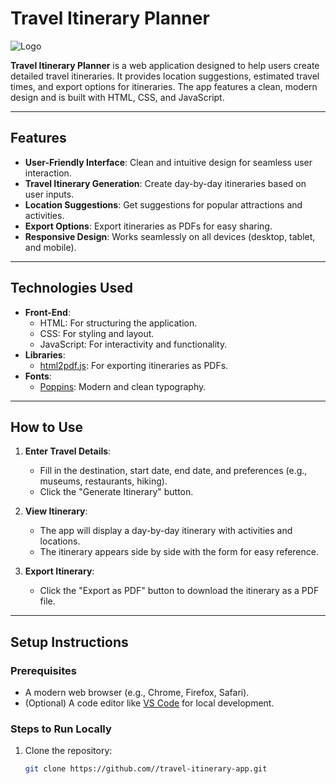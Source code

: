 # Travel Itinerary Planner

![Logo](./assets/logo.png)

**Travel Itinerary Planner** is a web application designed to help users create detailed travel itineraries. It provides location suggestions, estimated travel times, and export options for itineraries. The app features a clean, modern design and is built with HTML, CSS, and JavaScript.

---

## Features

- **User-Friendly Interface**: Clean and intuitive design for seamless user interaction.
- **Travel Itinerary Generation**: Create day-by-day itineraries based on user inputs.
- **Location Suggestions**: Get suggestions for popular attractions and activities.
- **Export Options**: Export itineraries as PDFs for easy sharing.
- **Responsive Design**: Works seamlessly on all devices (desktop, tablet, and mobile).

---

## Technologies Used

- **Front-End**:
  - HTML: For structuring the application.
  - CSS: For styling and layout.
  - JavaScript: For interactivity and functionality.
- **Libraries**:
  - [html2pdf.js](https://github.com/eKoopmans/html2pdf.js): For exporting itineraries as PDFs.
- **Fonts**:
  - [Poppins](https://fonts.google.com/specimen/Poppins): Modern and clean typography.

---

## How to Use

1. **Enter Travel Details**:
   - Fill in the destination, start date, end date, and preferences (e.g., museums, restaurants, hiking).
   - Click the "Generate Itinerary" button.

2. **View Itinerary**:
   - The app will display a day-by-day itinerary with activities and locations.
   - The itinerary appears side by side with the form for easy reference.

3. **Export Itinerary**:
   - Click the "Export as PDF" button to download the itinerary as a PDF file.

---

## Setup Instructions

### Prerequisites
- A modern web browser (e.g., Chrome, Firefox, Safari).
- (Optional) A code editor like [VS Code](https://code.visualstudio.com/) for local development.

### Steps to Run Locally
1. Clone the repository:
   ```bash
   git clone https://github.com//travel-itinerary-app.git